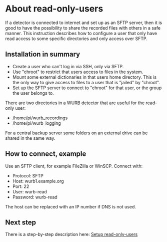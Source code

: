 # About read-only-users

If a detector is connected to internet and set up as an SFTP server, then it
 is good to have the possibility to share the recorded files with others in
 a safe manner. This instruction describes how to configure a user that only
 have read access to some specific directories and only access over SFTP.

## Installation in summary

- Create a user who can't log in via SSH, only via SFTP.
- Use "chroot" to restrict that users access to files in the system.
- Mount some external dictionaries in that users home directory. This is the
only way to give access to files to a user that is "jailed" by "chroot".
- Set up the SFTP server to connect to "chroot" for that user, or the group
the user belongs to.

There are two directories in a WURB detector that are useful for the read-only user:

- /home/pi/wurb_recordings
- /home/pi/wurb_logging

For a central backup server some folders on an external drive can be shared
in the same way.

## How to connect, example

Use an SFTP client, for example FileZilla or WinSCP. Connect with:

- Protocol: SFTP
- Host: wurb1.example.org
- Port: 22
- User: wurb-read
- Password: wurb-read

The host can be replaced with an IP number if DNS is not used.

## Next step

There is a step-by-step description here:
[Setup read-only-users](docs/setup_read_only_users.md)
